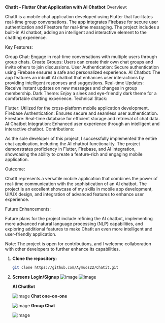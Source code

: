 **ChatIt - Flutter Chat Application with AI Chatbot**
Overview:

ChatIt is a mobile chat application developed using Flutter that facilitates real-time group conversations. The app integrates Firebase for secure user authentication and Firestore for real-time messaging. The project includes a built-in AI chatbot, adding an intelligent and interactive element to the chatting experience.

Key Features:

Group Chat: Engage in real-time conversations with multiple users through group chats.
Create Groups: Users can create their own chat groups and invite others to join discussions.
User Authentication: Secure authentication using Firebase ensures a safe and personalized experience.
AI Chatbot: The app features an inbuilt AI chatbot that enhances user interactions by providing intelligent responses and suggestions.
Real-time Updates: Receive instant updates on new messages and changes in group membership.
Dark Theme: Enjoy a sleek and eye-friendly dark theme for a comfortable chatting experience.
Technical Stack:

Flutter: Utilized for the cross-platform mobile application development.
Firebase Authentication: Ensures secure and seamless user authentication.
Firestore: Real-time database for efficient storage and retrieval of chat data.
AI Chatbot Integration: Enhanced user experience through an intelligent and interactive chatbot.
Contributions:

As the sole developer of this project, I successfully implemented the entire chat application, including the AI chatbot functionality. The project demonstrates proficiency in Flutter, Firebase, and AI integration, showcasing the ability to create a feature-rich and engaging mobile application.

Outcome:

ChatIt represents a versatile mobile application that combines the power of real-time communication with the sophistication of an AI chatbot. The project is an excellent showcase of my skills in mobile app development, UI/UX design, and integration of advanced features to enhance user experience.

Future Enhancements:

Future plans for the project include refining the AI chatbot, implementing more advanced natural language processing (NLP) capabilities, and exploring additional features to make ChatIt an even more intelligent and user-friendly application.

Note: The project is open for contributions, and I welcome collaboration with other developers to further enhance its capabilities.

1. **Clone the repository:**

   ```bash
   git clone https://github.com/Aymuos22/Chatit.git

2. **Screens**
   **Login/Signup**
   ![image](https://github.com/Aymuos22/ChatIt/assets/126803243/6a72b982-6f9f-47a7-9eeb-ecc4fd044bf3)
   ![image](https://github.com/Aymuos22/ChatIt/assets/126803243/6a84f3a3-8336-4b6b-beb3-f3875bcc26d2)
   
   **AI ChatBot**

   
   ![image](https://github.com/Aymuos22/ChatIt/assets/126803243/86708d37-ae68-4571-ab9c-0380fca0d8ad)
   **Chat one-on-one**

   ![image](https://github.com/Aymuos22/ChatIt/assets/126803243/76b478e8-b013-4777-b1b9-7a7b94612d35)
   **Group Chat**

   ![image](https://github.com/Aymuos22/ChatIt/assets/126803243/962e0cd6-8fab-4c5a-ae18-517f18cad70a)



  
